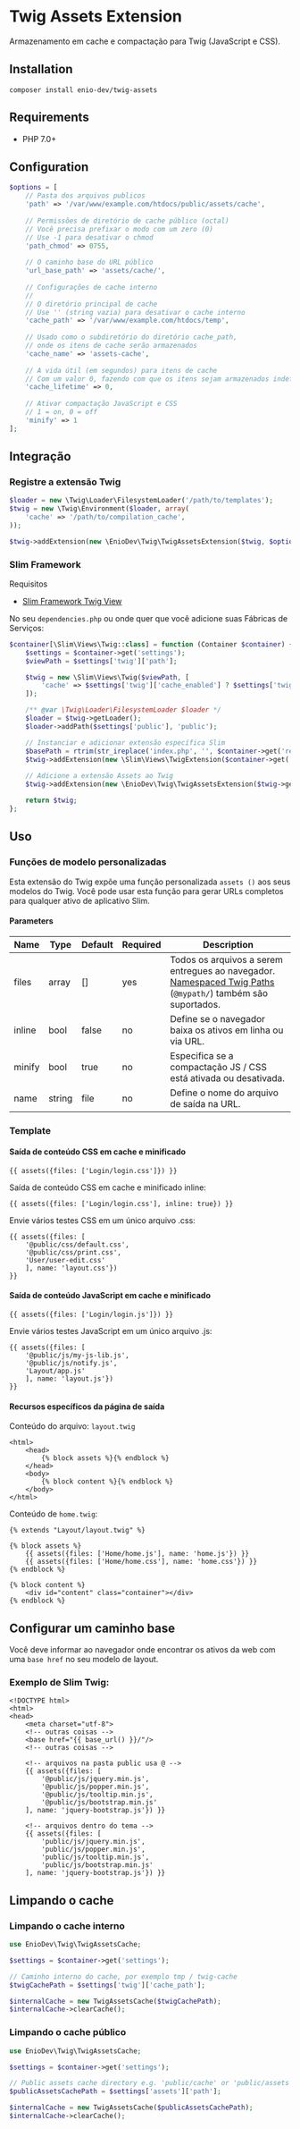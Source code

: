 # Twig Assets Extension

Armazenamento em cache e compactação para  Twig (JavaScript e CSS).

## Installation

```
composer install enio-dev/twig-assets
```

## Requirements

* PHP 7.0+

## Configuration

```php
$options = [
    // Pasta dos arquivos publicos
    'path' => '/var/www/example.com/htdocs/public/assets/cache',
    
    // Permissões de diretório de cache público (octal)
    // Você precisa prefixar o modo com um zero (0)
    // Use -1 para desativar o chmod
    'path_chmod' => 0755,
    
    // O caminho base do URL público
    'url_base_path' => 'assets/cache/',
    
    // Configurações de cache interno
    //
    // O diretório principal de cache
    // Use '' (string vazia) para desativar o cache interno
    'cache_path' => '/var/www/example.com/htdocs/temp',
    
    // Usado como o subdiretório do diretório cache_path, 
    // onde os itens de cache serão armazenados
    'cache_name' => 'assets-cache',
    
    // A vida útil (em segundos) para itens de cache
    // Com um valor 0, fazendo com que os itens sejam armazenados indefinidamente
    'cache_lifetime' => 0,
    
    // Ativar compactação JavaScript e CSS
    // 1 = on, 0 = off
    'minify' => 1
];
```

## Integração

### Registre a extensão Twig

```php
$loader = new \Twig\Loader\FilesystemLoader('/path/to/templates');
$twig = new \Twig\Environment($loader, array(
    'cache' => '/path/to/compilation_cache',
));

$twig->addExtension(new \EnioDev\Twig\TwigAssetsExtension($twig, $options));
```

### Slim Framework

Requisitos

* [Slim Framework Twig View](https://github.com/slimphp/Twig-View)

No seu `dependencies.php` ou onde quer que você adicione suas Fábricas de Serviços:

```php
$container[\Slim\Views\Twig::class] = function (Container $container) {
    $settings = $container->get('settings');
    $viewPath = $settings['twig']['path'];

    $twig = new \Slim\Views\Twig($viewPath, [
        'cache' => $settings['twig']['cache_enabled'] ? $settings['twig']['cache_path']: false
    ]);

    /** @var \Twig\Loader\FilesystemLoader $loader */
    $loader = $twig->getLoader();
    $loader->addPath($settings['public'], 'public');

    // Instanciar e adicionar extensão específica Slim
    $basePath = rtrim(str_ireplace('index.php', '', $container->get('request')->getUri()->getBasePath()), '/');
    $twig->addExtension(new \Slim\Views\TwigExtension($container->get('router'), $basePath));
    
    // Adicione a extensão Assets ao Twig
    $twig->addExtension(new \EnioDev\Twig\TwigAssetsExtension($twig->getEnvironment(), $settings['assets']));

    return $twig;
};
```

## Uso

### Funções de modelo personalizadas

Esta extensão do Twig expõe uma função personalizada `assets ()` aos seus modelos do Twig. Você pode usar esta função para gerar URLs completos para qualquer ativo de aplicativo Slim.

#### Parameters

Name | Type | Default | Required | Description
--- | --- | --- | --- | ---
files | array | [] | yes | Todos os arquivos a serem entregues ao navegador. [Namespaced Twig Paths](http://symfony.com/doc/current/templating/namespaced_paths.html) (`@mypath/`) também são suportados.
inline | bool | false | no | Define se o navegador baixa os ativos em linha ou via URL.
minify | bool | true | no | Especifica se a compactação JS / CSS está ativada ou desativada.
name | string | file | no | Define o nome do arquivo de saída na URL. 

### Template

#### Saída de conteúdo CSS em cache e minificado

```twig
{{ assets({files: ['Login/login.css']}) }}
```

Saída de conteúdo CSS em cache e minificado inline:

```twig
{{ assets({files: ['Login/login.css'], inline: true}) }}
```

Envie vários testes CSS em um único arquivo .css:

```twig
{{ assets({files: [
    '@public/css/default.css',
    '@public/css/print.css',
    'User/user-edit.css'
    ], name: 'layout.css'})
}}
```

#### Saída de conteúdo JavaScript em cache e minificado

```twig
{{ assets({files: ['Login/login.js']}) }}
```

Envie vários testes JavaScript em um único arquivo .js:

```twig
{{ assets({files: [
    '@public/js/my-js-lib.js',
    '@public/js/notify.js',
    'Layout/app.js'
    ], name: 'layout.js'})
}}
```

#### Recursos específicos da página de saída

Conteúdo do arquivo: `layout.twig`

```twig
<html>
    <head>
        {% block assets %}{% endblock %}
    </head>
    <body>
        {% block content %}{% endblock %}
    </body>
</html>
```

Conteúdo de `home.twig`:

```twig
{% extends "Layout/layout.twig" %}

{% block assets %}
    {{ assets({files: ['Home/home.js'], name: 'home.js'}) }}
    {{ assets({files: ['Home/home.css'], name: 'home.css'}) }}
{% endblock %}

{% block content %}
    <div id="content" class="container"></div>
{% endblock %}
```

## Configurar um caminho base

Você deve informar ao navegador onde encontrar os ativos da web com uma `base href` no seu modelo de layout. 

### Exemplo de Slim Twig:

```twig
<!DOCTYPE html>
<html>
<head>
    <meta charset="utf-8">
    <!-- outras coisas -->
    <base href="{{ base_url() }}/"/>
    <!-- outras coisas -->
    
    <!-- arquivos na pasta public usa @ -->
    {{ assets({files: [
        '@public/js/jquery.min.js',
        '@public/js/popper.min.js',
        '@public/js/tooltip.min.js',
        '@public/js/bootstrap.min.js'
    ], name: 'jquery-bootstrap.js'}) }}
    
    <!-- arquivos dentro do tema -->
    {{ assets({files: [
        'public/js/jquery.min.js',
        'public/js/popper.min.js',
        'public/js/tooltip.min.js',
        'public/js/bootstrap.min.js'
    ], name: 'jquery-bootstrap.js'}) }}
```

## Limpando o cache

### Limpando o cache interno

```php
use EnioDev\Twig\TwigAssetsCache;

$settings = $container->get('settings');

// Caminho interno do cache, por exemplo tmp / twig-cache
$twigCachePath = $settings['twig']['cache_path']; 

$internalCache = new TwigAssetsCache($twigCachePath);
$internalCache->clearCache();
```

### Limpando o cache público

```php
use EnioDev\Twig\TwigAssetsCache;

$settings = $container->get('settings');

// Public assets cache directory e.g. 'public/cache' or 'public/assets'
$publicAssetsCachePath = $settings['assets']['path'];

$internalCache = new TwigAssetsCache($publicAssetsCachePath);
$internalCache->clearCache();
```
